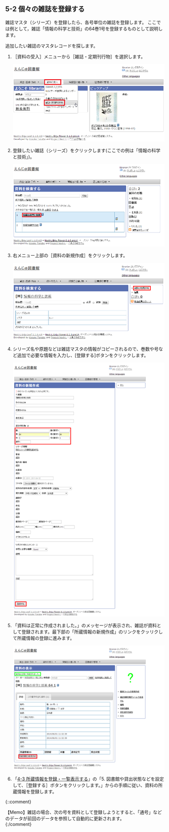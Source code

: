 <a name="5-2" />

5-2 個々の雑誌を登録する
------------------------

雑誌マスタ（シリーズ）を登録したら、各号単位の雑誌を登録します。
ここでは例として，雑誌「情報の科学と技術」の64巻1号を登録するものとして説明します。

追加したい雑誌のマスタレコードを探します。

1. ［資料の受入］メニューから［雑誌・定期刊行物］を選択します。

   ![雑誌・定期刊行物](assets/images/serials_add_manifestation.png)
   
2. 登録したい雑誌（シリーズ）をクリックします(ここでの例は「情報の科学と技術」)。

   ![雑誌・定期刊行物の一覧](assets/images/serials_manifestations.png)
   
3. 右メニュー上部の［資料の新規作成］をクリックします。

   ![資料の新規作成](assets/images/serials_series_parent_add.png)
   
3. シリーズ名や原題などは雑誌マスタの情報がコピーされるので、巻数や号など追加で必要な情報を入力し、[登録する]ボタンをクリックします。

   ![巻号、通号等を入力](assets/images/image_operation_158.png)
   
5. 「資料は正常に作成されました。」のメッセージが表示され、雑誌が資料として登録されます。最下部の「所蔵情報の新規作成」のリンクをクッリクして所蔵情報の登録に進みます。

   ![資料は正常に作成されました](assets/images/serials_manifestation_added.png)
   
6. 「[4-3 所蔵情報を登録・一覧表示する](#4-3)」の「5. 図書館や貸出状態などを設定して、［登録する］ボタンをクリックします。」からの手順に従い、資料の所蔵情報を登録します。

{::comment}
   <div class="alert alert-info">【Memo】雑誌の場合、次の号を資料として登録しようとすると、「通号」などのデータが前回のデータを参照して自動的に更新されます。
   </div>{:/comment}
 
